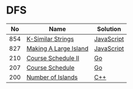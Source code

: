 # DFS
| No | Name | Solution |
| -- | -- | -- |
854 | [K-Similar Strings](https://leetcode.cn/problems/K-Similar-Strings) | [JavaScript](../.././src/solutions/algrithoms/K-Similar%20Strings/dfs.js)
827 | [Making A Large Island](https://leetcode.cn/problems/Making-A-Large-Island) | [JavaScript](../.././src/solutions/algrithoms/Making%20A%20Large%20Island/dfs.js)
210 | [Course Schedule II](https://leetcode.cn/problems/Course-Schedule-II) | [Go](../.././src/solutions/algrithoms/Course%20Schedule%20II/dfs.go)
207 | [Course Schedule](https://leetcode.cn/problems/Course-Schedule) | [Go](../.././src/solutions/algrithoms/Course%20Schedule/dfs.go)
200 | [Number of Islands](https://leetcode.cn/problems/Number-of-Islands) | [C++](../.././src/solutions/algrithoms/Number%20of%20Islands/dfs.cpp)

